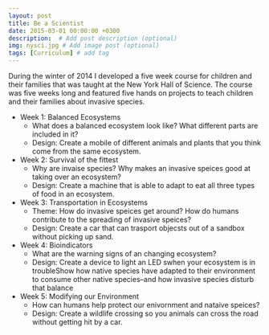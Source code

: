 ```yaml
---
layout: post
title: Be a Scientist
date: 2015-03-01 00:00:00 +0300
description:  # Add post description (optional)
img: nysci.jpg # Add image post (optional)
tags: [Curriculum] # add tag
---
```

During the winter of 2014 I developed a five week course for children and their families that was taught at the New York Hall of Science. The course was five weeks long and featured five hands on projects to teach children and their families about invasive species.

* Week 1: Balanced Ecosystems
  * What does a balanced ecosystem look like? What different parts are included in it?
  * Design: Create a mobile of different animals and plants that you think come from the same ecosystem.
* Week 2: Survival of the fittest
  * Why are invaise species? Why makes an invasive speices good at taking over an ecosystem?
  * Design: Create a machine that is able to adapt to eat all three types of food in an ecosystem.
* Week 3: Transportation in Ecosystems
  * Theme: How do invasive speices get around? How do humans contribute to the spreading of invasive speices?
  * Design: Create a car that can trasport objecsts out of a sandbox without picking up sand.
* Week 4: Bioindicators
  * What are the warning signs of an changing ecosystem?
  * Design: Create a device to light an LED swhen your ecosystem is in troubleShow how native species have adapted to their environment to consume other native species–and how invasive species disturb that balance
* Week 5: Modifying our Environment
  * How can humans help protect our enivornment and nataive speices?
  * Design: Create a wildlife crossing so you animals can cross the road without getting hit by a car.